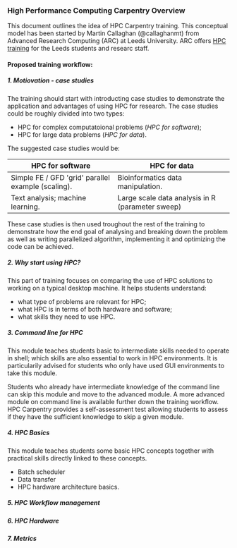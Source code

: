 ### High Performance Computing Carpentry Overview

This document outlines the idea of HPC Carpentry training. This conceptual model has been started by Martin Callaghan (@callaghanmt) from Advanced Research Computing (ARC) at Leeds University. ARC offers [HPC training](http://arc.leeds.ac.uk/training/) for the Leeds students and researc staff. 

#### Proposed training workflow:

##### 1. Motiovation - case studies
The training should start with introducting case studies to demonstrate the application and advantages of using HPC for research. The case studies could be roughly divided into two types:

* HPC for complex computatoional problems (*HPC for software*);
* HPC for large data problems (*HPC for data*).

The suggested case studies would be:

|HPC for software | HPC for data|
|-----------------|-------------|
| Simple FE / GFD 'grid' parallel example (scaling).  | Bioinformatics data manipulation.|
| Text analysis; machine learning.  |Large scale data analysis in R (parameter sweep) |

These case studies is then used troughout the rest of the training to demonstrate how the end goal of analysing and breaking down the problem as well as writing parallelized algorithm, implementing it  and optimizing the code can be achieved.

##### 2. Why start using HPC?

This part of training focuses on comparing the use of HPC solutions to working on a typical desktop machine. It helps students understand:

* what type of problems are relevant for HPC;
* what HPC is in terms of both hardware and software;
* what skills they need to use HPC.

##### 3. Command line for HPC

This module teaches students basic to intermediate skills needed to operate in shell; which skills are also essential to work in HPC environments. It is particularily advised for students who only have used GUI environments to take this module. 

Students who already have intermediate knowledge of the command line can skip this module and move to the advanced module. 
A more advanced module on command line is available further down the training workflow. 
HPC Carpentry provides a self-assessment test allowing students to assess if they have the sufficient knowledge to skip a given module. 

##### 4. HPC Basics

This module teaches students some basic HPC concepts together with practical skills directly linked to these concepts. 

* Batch scheduler
* Data transfer
* HPC hardware architecture basics.

##### 5. HPC Workflow management

##### 6. HPC Hardware



##### 7. Metrics

